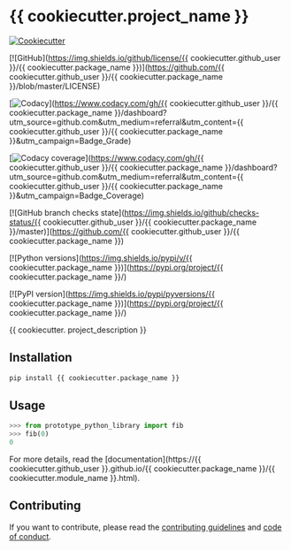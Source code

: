 # {{ cookiecutter.project_name }}

[![Cookiecutter](https://img.shields.io/badge/built%20with-Cookiecutter-ff69b4.svg?logo=cookiecutter)](https://github.com/91nunocosta/python-package-cookiecutter/releases/tag/v0.5.1)

[![GitHub](https://img.shields.io/github/license/{{ cookiecutter.github_user }}/{{ cookiecutter.package_name }})](https://github.com/{{ cookiecutter.github_user }}/{{ cookiecutter.package_name }}/blob/master/LICENSE)

[![Codacy](https://app.codacy.com/project/badge/Grade/cb92f3f137454fae8697c7a6e7334f74)](https://www.codacy.com/gh/{{ cookiecutter.github_user }}/{{ cookiecutter.package_name }}/dashboard?utm_source=github.com&amp;utm_medium=referral&amp;utm_content={{ cookiecutter.github_user }}/{{ cookiecutter.package_name }}&amp;utm_campaign=Badge_Grade)

[![Codacy coverage](https://app.codacy.com/project/badge/Coverage/cb92f3f137454fae8697c7a6e7334f74)](https://www.codacy.com/gh/{{ cookiecutter.github_user }}/{{ cookiecutter.package_name }}/dashboard?utm_source=github.com&utm_medium=referral&utm_content={{ cookiecutter.github_user }}/{{ cookiecutter.package_name }}&utm_campaign=Badge_Coverage)

[![GitHub branch checks state](https://img.shields.io/github/checks-status/{{ cookiecutter.github_user }}/{{ cookiecutter.package_name }}/master)](https://github.com/{{ cookiecutter.github_user }}/{{ cookiecutter.package_name }})

[![Python versions](https://img.shields.io/pypi/v/{{ cookiecutter.package_name }})](https://pypi.org/project/{{ cookiecutter.package_name }}/)

[![PyPI version](https://img.shields.io/pypi/pyversions/{{ cookiecutter.package_name }})](https://pypi.org/project/{{ cookiecutter.package_name }}/)

{{ cookiecutter. project_description }}

## Installation

```bash
pip install {{ cookiecutter.package_name }}
```

## Usage

```python
>>> from prototype_python_library import fib
>>> fib(0)
0

```

For more details, read the
[documentation](https://{{ cookiecutter.github_user }}.github.io/{{ cookiecutter.package_name }}/{{ cookiecutter.module_name }}.html).

## Contributing

If you want to contribute, please read the [contributing guidelines](./CONTRIBUTING.md)
and [code of conduct](./CODE_OF_CONDUCT.md).
